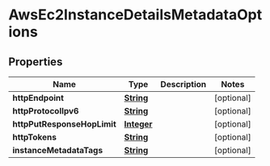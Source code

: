 

# AwsEc2InstanceDetailsMetadataOptions


## Properties

| Name | Type | Description | Notes |
|------------ | ------------- | ------------- | -------------|
|**httpEndpoint** | [**String**](String.md) |  |  [optional] |
|**httpProtocolIpv6** | [**String**](String.md) |  |  [optional] |
|**httpPutResponseHopLimit** | [**Integer**](Integer.md) |  |  [optional] |
|**httpTokens** | [**String**](String.md) |  |  [optional] |
|**instanceMetadataTags** | [**String**](String.md) |  |  [optional] |



